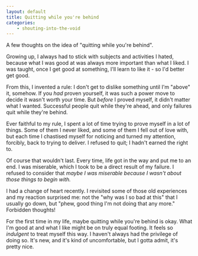 ```yaml
---
layout: default
title: Quitting while you're behind
categories:
    - shouting-into-the-void
---
```


A few thoughts on the idea of "quitting while you're behind".

Growing up, I always had to stick with subjects and activities I hated, because what I was good at was always more important than what I liked. I was taught, once I get good at something, I'll learn to like it - so I'd better get good.

From this, I invented a rule: I don't get to dislike something until I'm "above" it, somehow. If you *had* proven yourself, it was such a power move to decide it wasn't worth your time. But *before* I proved myself, it didn't matter what I wanted. Successful people quit while they're ahead, and only failures quit while they're behind.

Ever faithful to my rule, I spent a lot of time trying to prove myself in a lot of things. Some of them I never liked, and some of them I fell out of love with, but each time I chastised myself for noticing and turned my attention, forcibly, back to trying to deliver. I refused to quit; I hadn't earned the right to.

Of course that wouldn't last. Every time, life got in the way and put me to an end. I was miserable, which I took to be a direct result of my failure. I refused to consider that *maybe I was miserable because I wasn't about those things to begin with.*

I had a change of heart recently. I revisited some of those old experiences and my reaction surprised me: not the "why was I so bad at this" that I usually go down, but "phew, good thing I'm not doing that any more." Forbidden thoughts!

For the first time in my life, maybe quitting while you're behind is okay. What I'm good at and what I like might be on truly equal footing. It feels so *indulgent* to treat myself this way. I haven't always had the privilege of doing so. It's new, and it's kind of uncomfortable, but I gotta admit, it's pretty nice.
